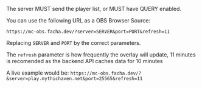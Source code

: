 The server MUST send the player list, or MUST have QUERY enabled.

You can use the following URL as a OBS Browser Source:

`https://mc-obs.facha.dev/?server=SERVER&port=PORT&refresh=11`

Replacing `SERVER` and `PORT` by the correct parameters.

The `refresh` parameter is how frequently the overlay will update, 11 minutes is recomended as the backend API caches data for 10 minutes

A live example would be:
`https://mc-obs.facha.dev/?&server=play.mythichaven.net&port=25565&refresh=11`

